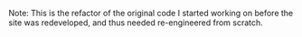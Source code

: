 Note:
This is the refactor of the original code I started working on before the site was redeveloped, and thus needed re-engineered from scratch.
